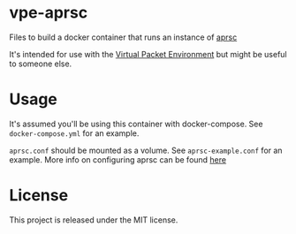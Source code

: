 # vpe-aprsc

Files to build a docker container that runs an instance of [aprsc](https://github.com/hessu/aprsc) 

It's intended for use with the [Virtual Packet Environment](https://wiki.oarc.uk/virtual_packet_environment) but might be useful to someone else.

# Usage 

It's assumed you'll be using this container with docker-compose. See `docker-compose.yml` for an example.

`aprsc.conf` should be mounted as a volume. See `aprsc-example.conf` for an example. More info on configuring aprsc can be found [here](https://github.com/hessu/aprsc/blob/main/doc/CONFIGURATION.md)

# License

This project is released under the MIT license.
